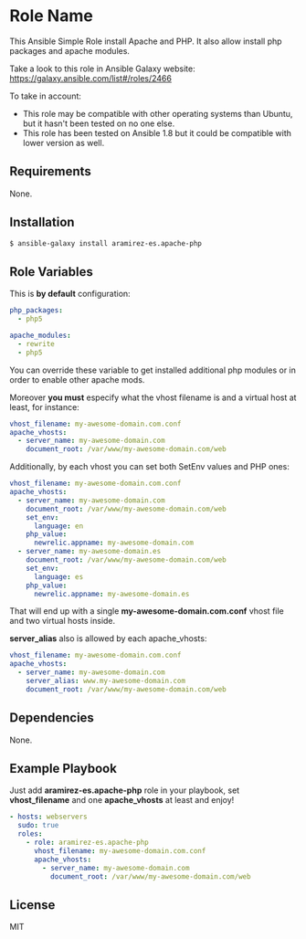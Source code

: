 Role Name
=========

This Ansible Simple Role install Apache and PHP. It also allow install php packages and apache modules.

Take a look to this role in Ansible Galaxy website: https://galaxy.ansible.com/list#/roles/2466

To take in account:
* This role may be compatible with other operating systems than Ubuntu, but it hasn't been tested on no one else.
* This role has been tested on Ansible 1.8 but it could be compatible with lower version as well.

Requirements
------------

None.

Installation
------------

```bash
$ ansible-galaxy install aramirez-es.apache-php
```

Role Variables
--------------

This is **by default** configuration:

```yml
php_packages:
  - php5

apache_modules:
  - rewrite
  - php5
```

You can override these variable to get installed additional php modules or in order to enable other apache mods.

Moreover **you must** especify what the vhost filename is and a virtual host at least, for instance:

```yml
vhost_filename: my-awesome-domain.com.conf
apache_vhosts:
  - server_name: my-awesome-domain.com
    document_root: /var/www/my-awesome-domain.com/web
```

Additionally, by each vhost you can set both SetEnv values and PHP ones:

```yml
vhost_filename: my-awesome-domain.com.conf
apache_vhosts:
  - server_name: my-awesome-domain.com
    document_root: /var/www/my-awesome-domain.com/web
    set_env:
      language: en
    php_value:
      newrelic.appname: my-awesome-domain.com
  - server_name: my-awesome-domain.es
    document_root: /var/www/my-awesome-domain.com/web
    set_env:
      language: es
    php_value:
      newrelic.appname: my-awesome-domain.es
```

That will end up with a single **my-awesome-domain.com.conf** vhost file and two virtual hosts inside.

**server_alias** also is allowed by each apache_vhosts:

```yml
vhost_filename: my-awesome-domain.com.conf
apache_vhosts:
  - server_name: my-awesome-domain.com
    server_alias: www.my-awesome-domain.com
    document_root: /var/www/my-awesome-domain.com/web
```

Dependencies
------------

None.

Example Playbook
----------------

Just add **aramirez-es.apache-php** role in your playbook, set **vhost_filename** and one **apache_vhosts** at least and enjoy!

```yml
- hosts: webservers
  sudo: true
  roles:
    - role: aramirez-es.apache-php
      vhost_filename: my-awesome-domain.com.conf
      apache_vhosts:
        - server_name: my-awesome-domain.com
          document_root: /var/www/my-awesome-domain.com/web
```

License
-------

MIT
